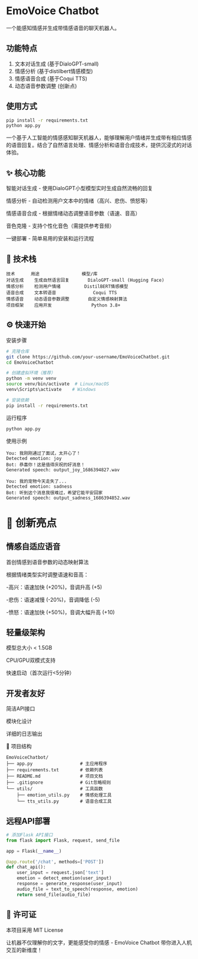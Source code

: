# EmoVoice Chatbot

一个能感知情感并生成带情感语音的聊天机器人。

## 功能特点
1. 文本对话生成 (基于DialoGPT-small)
2. 情感分析 (基于distilbert情感模型)
3. 情感语音合成 (基于Coqui TTS)
4. 动态语音参数调整 (创新点)

## 使用方式
```bash
pip install -r requirements.txt
python app.py
```

一个基于人工智能的情感感知聊天机器人，能够理解用户情绪并生成带有相应情感的语音回复。结合了自然语言处理、情感分析和语音合成技术，提供沉浸式的对话体验。

## ✨ 核心功能
智能对话生成 - 使用DialoGPT小型模型实时生成自然流畅的回复

情感分析 - 自动检测用户文本中的情绪（高兴、悲伤、愤怒等）

情感语音合成 - 根据情绪动态调整语音参数（语速、音高）

音色克隆 - 支持个性化音色（需提供参考音频）

一键部署 - 简单易用的安装和运行流程

## 🚀 技术栈
```text
技术	    用途	              模型/库
对话生成	生成自然语言回复	   DialoGPT-small (Hugging Face)
情感分析	检测用户情绪	       DistilBERT情感模型
语音合成	文本转语音	           Coqui TTS
情感语音	动态语音参数调整	   自定义情感映射算法
项目框架	应用开发	           Python 3.8+
```
## ⚙️ 快速开始
安装步骤
```bash
# 克隆仓库
git clone https://github.com/your-username/EmoVoiceChatbot.git
cd EmoVoiceChatbot

# 创建虚拟环境（推荐）
python -m venv venv
source venv/bin/activate  # Linux/macOS
venv\Scripts\activate    # Windows

# 安装依赖
pip install -r requirements.txt
```
运行程序
```bash
python app.py
```
使用示例
```text
You: 我刚刚通过了面试，太开心了！
Detected emotion: joy
Bot: 恭喜你！这是值得庆祝的好消息！
Generated speech: output_joy_1686394827.wav

You: 我的宠物今天走失了...
Detected emotion: sadness
Bot: 听到这个消息我很难过，希望它能平安回家
Generated speech: output_sadness_1686394852.wav
```
# 🎯 创新亮点
## 情感自适应语音

首创情感到语音参数的动态映射算法

根据情绪类型实时调整语速和音高：

 -高兴：语速加快 (+20%)，音调升高 (+5)

 -悲伤：语速减慢 (-20%)，音调降低 (-5)

 -愤怒：语速加快 (+50%)，音调大幅升高 (+10)

## 轻量级架构

模型总大小 < 1.5GB

CPU/GPU双模式支持

快速启动（首次运行<5分钟）

## 开发者友好

简洁API接口

模块化设计

详细的日志输出

📁 项目结构
```text
EmoVoiceChatbot/
├── app.py                  # 主应用程序
├── requirements.txt        # 依赖列表
├── README.md               # 项目文档
├── .gitignore              # Git忽略规则
└── utils/                  # 工具函数
    ├── emotion_utils.py    # 情感处理工具
    └── tts_utils.py        # 语音合成工具
```
## 远程API部署
```python
# 添加Flask API接口
from flask import Flask, request, send_file

app = Flask(__name__)

@app.route('/chat', methods=['POST'])
def chat_api():
    user_input = request.json['text']
    emotion = detect_emotion(user_input)
    response = generate_response(user_input)
    audio_file = text_to_speech(response, emotion)
    return send_file(audio_file)
```

## 📜 许可证
本项目采用 MIT License


让机器不仅理解你的文字，更能感受你的情感 - EmoVoice Chatbot 带你进入人机交互的新维度！